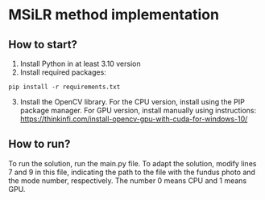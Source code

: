 # MSiLR method implementation

## How to start?
1. Install Python in at least 3.10 version
2. Install required packages: 
```
pip install -r requirements.txt
```
3. Install the OpenCV library. For the CPU version, install using the PIP package manager. For GPU version, install manually using instructions: https://thinkinfi.com/install-opencv-gpu-with-cuda-for-windows-10/

## How to run?
To run the solution, run the main.py file. To adapt the solution, modify lines 7 and 9 in this file, indicating the path to the file with the fundus photo and the mode number, respectively. The number 0 means CPU and 1 means GPU.
